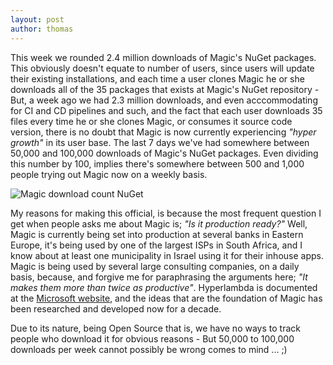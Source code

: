 ```yaml
---
layout: post
author: thomas
---
```


This week we rounded 2.4 million downloads of Magic's NuGet packages. This obviously doesn't equate to number
of users, since users will update their existing installations, and each time a user clones Magic he or she
downloads all of the 35 packages that exists at Magic's NuGet repository - But, a week ago we had 2.3 million
downloads, and even acccommodating for CI and CD pipelines and such, and the fact that each user downloads 35
files every time he or she clones Magic, or consumes it source code version, there is no doubt that Magic is
now currently experiencing _"hyper growth"_ in its user base. The last 7 days we've had somewhere between 50,000
and 100,000 downloads of Magic's NuGet packages. Even dividing this number by 100, implies there's somewhere
between 500 and 1,000 people trying out Magic now on a weekly basis.

![Magic download count NuGet](https://raw.githubusercontent.com/polterguy/polterguy.github.io/master/images/download-count.jpg)

My reasons for making this official, is because the most frequent question I get when people asks me about
Magic is; _"Is it production ready?"_ Well, Magic is currently being set into production at several banks in
Eastern Europe, it's being used by one of the largest ISPs in South Africa, and I know about at least one
municipality in Israel using it for their inhouse apps. Magic is being used by several large consulting
companies, on a daily basis, because, and forgive me for paraphrasing the arguments here; _"It makes them more than twice as productive"_.
Hyperlambda is documented at the [Microsoft website](https://docs.microsoft.com/en-us/archive/msdn-magazine/2017/june/csharp-make-csharp-more-dynamic-with-hyperlambda),
and the ideas that are the foundation of Magic has been researched and developed now for a decade.

Due to its nature, being Open Source that is, we have no ways to track people who download it for
obvious reasons - But 50,000 to 100,000 downloads per week cannot possibly be wrong comes to mind ... ;)
